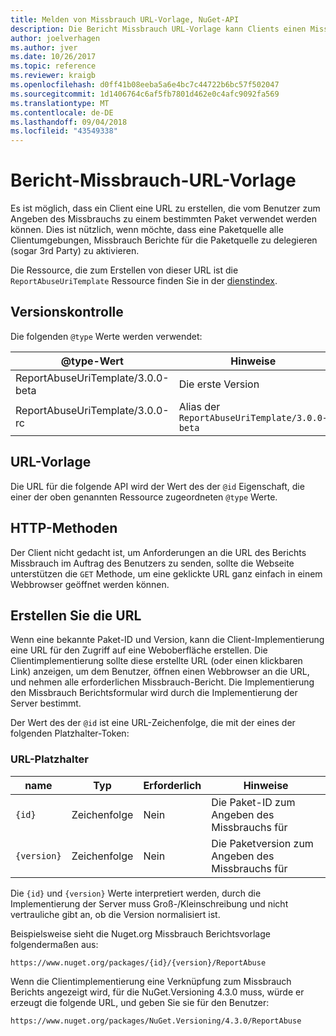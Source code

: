```yaml
---
title: Melden von Missbrauch URL-Vorlage, NuGet-API
description: Die Bericht Missbrauch URL-Vorlage kann Clients einen Missbrauch Berichtslink in ihrer Benutzeroberfläche angezeigt.
author: joelverhagen
ms.author: jver
ms.date: 10/26/2017
ms.topic: reference
ms.reviewer: kraigb
ms.openlocfilehash: d0ff41b08eeba5a6e4bc7c44722b6bc57f502047
ms.sourcegitcommit: 1d1406764c6af5fb7801d462e0c4afc9092fa569
ms.translationtype: MT
ms.contentlocale: de-DE
ms.lasthandoff: 09/04/2018
ms.locfileid: "43549338"
---
```

# <a name="report-abuse-url-template"></a>Bericht-Missbrauch-URL-Vorlage

Es ist möglich, dass ein Client eine URL zu erstellen, die vom Benutzer zum Angeben des Missbrauchs zu einem bestimmten Paket verwendet werden können. Dies ist nützlich, wenn möchte, dass eine Paketquelle alle Clientumgebungen, Missbrauch Berichte für die Paketquelle zu delegieren (sogar 3rd Party) zu aktivieren.

Die Ressource, die zum Erstellen von dieser URL ist die `ReportAbuseUriTemplate` Ressource finden Sie in der [dienstindex](service-index.md).

## <a name="versioning"></a>Versionskontrolle

Die folgenden `@type` Werte werden verwendet:

@type-Wert                       | Hinweise
--------------------------------- | -----
ReportAbuseUriTemplate/3.0.0-beta | Die erste Version
ReportAbuseUriTemplate/3.0.0-rc   | Alias der `ReportAbuseUriTemplate/3.0.0-beta`

## <a name="url-template"></a>URL-Vorlage

Die URL für die folgende API wird der Wert des der `@id` Eigenschaft, die einer der oben genannten Ressource zugeordneten `@type` Werte.

## <a name="http-methods"></a>HTTP-Methoden

Der Client nicht gedacht ist, um Anforderungen an die URL des Berichts Missbrauch im Auftrag des Benutzers zu senden, sollte die Webseite unterstützen die `GET` Methode, um eine geklickte URL ganz einfach in einem Webbrowser geöffnet werden können.

## <a name="construct-the-url"></a>Erstellen Sie die URL

Wenn eine bekannte Paket-ID und Version, kann die Client-Implementierung eine URL für den Zugriff auf eine Weboberfläche erstellen. Die Clientimplementierung sollte diese erstellte URL (oder einen klickbaren Link) anzeigen, um dem Benutzer, öffnen einen Webbrowser an die URL, und nehmen alle erforderlichen Missbrauch-Bericht. Die Implementierung den Missbrauch Berichtsformular wird durch die Implementierung der Server bestimmt.

Der Wert des der `@id` ist eine URL-Zeichenfolge, die mit der eines der folgenden Platzhalter-Token:

### <a name="url-placeholders"></a>URL-Platzhalter

name        | Typ    | Erforderlich | Hinweise
----------- | ------- | -------- | -----
`{id}`      | Zeichenfolge  | Nein       | Die Paket-ID zum Angeben des Missbrauchs für
`{version}` | Zeichenfolge  | Nein       | Die Paketversion zum Angeben des Missbrauchs für

Die `{id}` und `{version}` Werte interpretiert werden, durch die Implementierung der Server muss Groß-/Kleinschreibung und nicht vertrauliche gibt an, ob die Version normalisiert ist.

Beispielsweise sieht die Nuget.org Missbrauch Berichtsvorlage folgendermaßen aus:

    https://www.nuget.org/packages/{id}/{version}/ReportAbuse

Wenn die Clientimplementierung eine Verknüpfung zum Missbrauch Berichts angezeigt wird, für die NuGet.Versioning 4.3.0 muss, würde er erzeugt die folgende URL, und geben Sie sie für den Benutzer:

    https://www.nuget.org/packages/NuGet.Versioning/4.3.0/ReportAbuse
